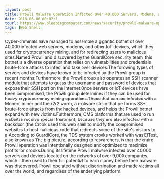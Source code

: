 ```yaml
---
layout: post
title: Prowli Malware Operation Infected Over 40,000 Servers, Modems, and IoT Devices
date: 2018-06-06 00:02:1
tourl: https://www.bleepingcomputer.com/news/security/prowli-malware-operation-infected-over-40-000-servers-modems-and-iot-devices/
tags: [Web Shell]
---
```

Cyber-criminals have managed to assemble a gigantic botnet of over 40,000 infected web servers, modems, and other IoT devices, which they used for cryptocurrency mining, and for redirecting users to malicious sites.Named Prowli and discovered by the GuardiCore security team, this botnet is a diverse operation that relies on vulnerabilities and credentials brute-force attacks to infect and take over devices.The following types of servers and devices have known to be infected by the Prowli group in recent months:Furthermore, the Prowli group also operates an SSH scanner module that attempts to guess the username and password of devices that expose their SSH port on the Internet.Once servers or IoT devices have been compromised, the Prowli group determines if they can be used for heavy cryptocurrency mining operations.Those that can are infected with a Monero miner and the r2r2 worm, a malware strain that performs SSH brute-force attacks from the hacked devices, and helps the Prowli botnet expand with new victims.Furthermore, CMS platforms that are used to run websites receive special treatment, because they are also infected with a backdoor (the Crook used this web shell to modify the compromised websites to host malicious code that redirects some of the site's visitors to a According to GuardiCore, the TDS system crooks worked with was EITest, also known as The big picture, according to researchers, is that the entire Prowli operation was intentionally designed and optimized to maximize profits for crooks.During its lifetime Prowli malware infected over 40,000 servers and devices located on the networks of over 9,000 companies, which it then used to their full potential to earn money before their malware was discovered. Prowli operated without discrimination and made victims all over the world, and regardless of the underlying platform.